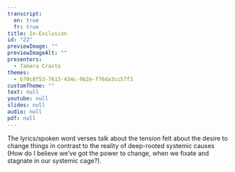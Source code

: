 ```yaml
---
transcript:
  en: true
  fr: true
title: In-Exclusion
id: "22"
previewImage: ""
previewImageAlt: ""
presenters:
  - Tamara Crasto
themes:
  - b70c8f53-7613-434c-9b2e-f76da3cc57f3
customTheme: ""
text: null
youtube: null
slides: null
audio: null
pdf: null
---
```

The lyrics/spoken word verses talk about the tension felt about the desire to change things in contrast to the reality of deep-rooted systemic causes (How do I believe we’ve got the power to change, when we fixate and stagnate in our systemic cage?).
